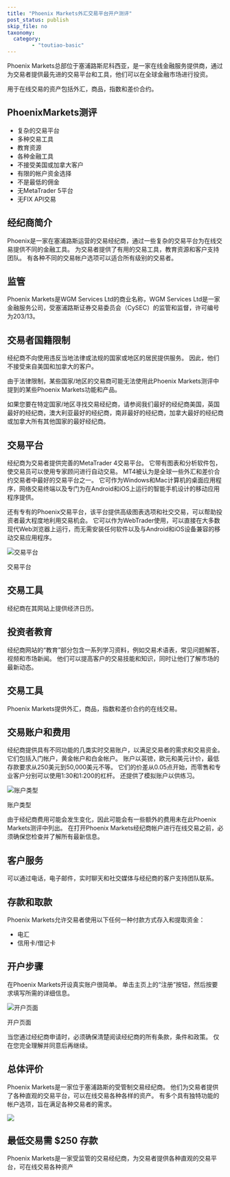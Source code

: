 ```yaml
---
title: "Phoenix Markets外汇交易平台开户测评"
post_status: publish
skip_file: no
taxonomy:
  category:
        - "toutiao-basic"
---
```


Phoenix Markets总部位于塞浦路斯尼科西亚，是一家在线金融服务提供商，通过为交易者提供最先进的交易平台和工具，他们可以在全球金融市场进行投资。

用于在线交易的资产包括外汇，商品，指数和差价合约。

## PhoenixMarkets测评

- 复杂的交易平台
- 多种交易工具
- 教育资源
- 各种金融工具
- 不接受美国或加拿大客户
- 有限的帐户资金选择
- 不是最低的佣金
- 无MetaTrader 5平台
- 无FIX API交易

## 经纪商简介

Phoenix是一家在塞浦路斯运营的交易经纪商，通过一些复杂的交易平台为在线交易提供不同的金融工具。 为交易者提供了有用的交易工具，教育资源和客户支持团队。 有各种不同的交易帐户选项可以适合所有级别的交易者。

## 监管

Phoenix Markets是WGM Services Ltd的商业名称，WGM Services Ltd是一家金融服务公司，受塞浦路斯证券交易委员会（CySEC）的监管和监督，许可编号为203/13。

## 交易者国籍限制

经纪商不向使用违反当地法律或法规的国家或地区的居民提供服务。 因此，他们不接受来自美国和加拿大的客户。

由于法律限制，某些国家/地区的交易商可能无法使用此Phoenix Markets测评中提到的某些Phoenix Markets功能和产品。

如果您要在特定国家/地区寻找交易经纪商，请参阅我们最好的经纪商美国，英国最好的经纪商，澳大利亚最好的经纪商，南非最好的经纪商，加拿大最好的经纪商或加拿大所有其他国家的最好经纪商。

## 交易平台

经纪商为交易者提供完善的MetaTrader 4交易平台。 它带有图表和分析软件包，使交易员可以使用专家顾问进行自动交易。 MT4被认为是全球一些外汇和差价合约交易者中最好的交易平台之一。 它可作为Windows和Mac计算机的桌面应用程序，网络交易终端以及专门为在Android和iOS上运行的智能手机设计的移动应用程序提供。

还有专有的Phoenix交易平台，该平台提供高级图表选项和社交交易，可以帮助投资者最大程度地利用交易机会。 它可以作为WebTrader使用，可以直接在大多数现代Web浏览器上运行，而无需安装任何软件以及与Android和iOS设备兼容的移动交易应用程序。

![交易平台](https://cdn.fendou.la/funstoutiao/2020/11/Phoenix-Markets-Review-Trading-Platform-1024x491.jpg "交易平台")

交易平台

## 交易工具

经纪商在其网站上提供经济日历。

## 投资者教育

经纪商网站的“教育”部分包含一系列学习资料，例如交易术语表，常见问题解答，视频和市场新闻。 他们可以提高客户的交易技能和知识，同时让他们了解市场的最新动态。

## 交易工具

Phoenix Markets提供外汇，商品，指数和差价合约的在线交易。

## 交易账户和费用

经纪商提供具有不同功能的几类实时交易账户，以满足交易者的需求和交易资金。 它们包括入门帐户，黄金帐户和白金帐户。 账户以英镑，欧元和美元计价，最低存款要求从250美元到50,000美元不等。 它们的价差从0.05点开始，而零售和专业客户分别可以使用1:30和1:200的杠杆。 还提供了模拟账户以供练习。

![账户类型](https://cdn.fendou.la/funstoutiao/2020/11/Phoenix-Markets-Review-Account-Types-968x1024.jpg "账户类型")

账户类型

由于经纪商费用可能会发生变化，因此可能会有一些额外的费用未在此Phoenix Markets测评中列出。 在打开Phoenix Markets经纪商帐户进行在线交易之前，必须确保您检查并了解所有最新信息。

## 客户服务

可以通过电话，电子邮件，实时聊天和社交媒体与经纪商的客户支持团队联系。

## 存款和取款

Phoenix Markets允许交易者使用以下任何一种付款方式存入和提取资金：

- 电汇
- 信用卡/借记卡

## 开户步骤

在Phoenix Markets开设真实账户很简单。 单击主页上的“注册”按钮，然后按要求填写所需的详细信息。

![开户页面](https://cdn.fendou.la/funstoutiao/2020/11/Phoenix-Markets-Review-Account-Opening-Page.jpg "开户页面")

开户页面

当您通过经纪商申请时，必须确保清楚阅读经纪商的所有条款，条件和政策。 仅在您完全理解并同意后再继续。

## 总体评价

Phoenix Markets是一家位于塞浦路斯的受管制交易经纪商。 他们为交易者提供了各种直观的交易平台，可以在线交易各种各样的资产。 有多个具有独特功能的帐户选项，旨在满足各种交易者的需求。

![](https://cdn.fendou.la/funstoutiao/2020/11/Phoenix-Markets-Logo.png)

## 最低交易需 $250 存款

Phoenix Markets是一家受监管的交易经纪商，为交易者提供各种直观的交易平台，可在线交易各种资产
